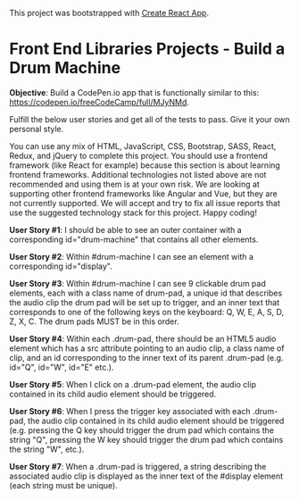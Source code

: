 This project was bootstrapped with [Create React App](https://github.com/facebook/create-react-app).

# Front End Libraries Projects - Build a Drum Machine

**Objective**: Build a CodePen.io app that is functionally similar to this: https://codepen.io/freeCodeCamp/full/MJyNMd.

Fulfill the below user stories and get all of the tests to pass. Give it your own personal style.

You can use any mix of HTML, JavaScript, CSS, Bootstrap, SASS, React, Redux, and jQuery to complete this project. You should use a frontend framework (like React for example) because this section is about learning frontend frameworks. Additional technologies not listed above are not recommended and using them is at your own risk. We are looking at supporting other frontend frameworks like Angular and Vue, but they are not currently supported. We will accept and try to fix all issue reports that use the suggested technology stack for this project. Happy coding!

**User Story #1**: I should be able to see an outer container with a corresponding id="drum-machine" that contains all other elements.

**User Story #2**: Within #drum-machine I can see an element with a corresponding id="display".

**User Story #3**: Within #drum-machine I can see 9 clickable drum pad elements, each with a class name of drum-pad, a unique id that describes the audio clip the drum pad will be set up to trigger, and an inner text that corresponds to one of the following keys on the keyboard: Q, W, E, A, S, D, Z, X, C. The drum pads MUST be in this order.

**User Story #4**: Within each .drum-pad, there should be an HTML5 audio element which has a src attribute pointing to an audio clip, a class name of clip, and an id corresponding to the inner text of its parent .drum-pad (e.g. id="Q", id="W", id="E" etc.).

**User Story #5**: When I click on a .drum-pad element, the audio clip contained in its child audio element should be triggered.

**User Story #6**: When I press the trigger key associated with each .drum-pad, the audio clip contained in its child audio element should be triggered (e.g. pressing the Q key should trigger the drum pad which contains the string "Q", pressing the W key should trigger the drum pad which contains the string "W", etc.).

**User Story #7**: When a .drum-pad is triggered, a string describing the associated audio clip is displayed as the inner text of the #display element (each string must be unique).